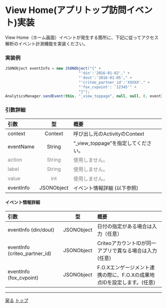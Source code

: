 # View Home(アプリトップ訪問イベント)実装

View Home（ホーム画面）イベントが発生する箇所に、下記に従ってアクセス解析のイベント計測機能を実装ください。

### 実装例

```java
JSONObject eventInfo = new JSONObject("{" +
                                 "'din':'2016-01-02'," +
                                 "'dout':'2016-01-05'," +
                                 "'criteo_partner_id':'XXXXX'," +
                                 "'fox_cvpoint': '12345'" +
                                 "}");
AnalyticsManager.sendEvent(this, "_view_toppage", null, null, 0, eventInfo);
```

### 引数詳細

| 引数 | 型 | 概要 |
|:----------|:-----------:|:------------|
|context|Context|呼び出し元のActivityのContext|
|eventName|String|“\_view\_toppage”を指定してください。|
|<span style="color:grey">action|<span style="color:grey">String|<span style="color:grey">使用しません。|
|<span style="color:grey">label|<span style="color:grey">String|<span style="color:grey">使用しません。|
|<span style="color:grey">value|<span style="color:grey">int|<span style="color:grey">使用しません。|
|eventInfo|JSONObject|イベント情報詳細 (以下参照)|


#### イベント情報詳細

| 引数 | 型 | 概要 |
|:----------|:-----------:|:------------|
|eventInfo (din/dout)|JSONObject|日付の指定がある場合は入力（任意）|
|eventInfo (criteo_partner_id)|JSONObject|CriteoアカウントIDが同一アプリで異なる場合は入力(任意)|
|eventInfo (fox_cvpoint)|JSONObject|F.O.Xエンゲージメント連携の際に、F.O.Xの成果地点IDを設定します。(任意)|


---
[戻る](/lang/ja/doc/fox_engagement/README.md#)
[トップ](/lang/ja/README.md)
